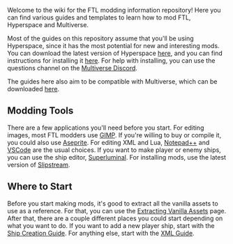 Welcome to the wiki for the FTL modding information repository! Here you can find various guides and templates to learn how to mod FTL, Hyperspace and Multiverse.

Most of the guides on this repository assume that you'll be using Hyperspace, since it has the most potential for new and interesting mods. You can download the latest version of Hyperspace [here](https://github.com/FTL-Hyperspace/FTL-Hyperspace/releases/latest), and you can find instructions for installing it [here](https://ftl-hyperspace.github.io/FTL-Hyperspace/). For help with installing, you can use the questions channel on the [Multiverse Discord](https://discord.com/invite/hhs5ecx).

The guides here also aim to be compatible with Multiverse, which can be downloaded [here](https://subsetgames.com/forum/viewtopic.php?t=35332).

## Modding Tools

There are a few applications you'll need before you start. For editing images, most FTL modders use [GIMP](https://www.gimp.org/). If you're willing to buy or compile it, you could also use [Aseprite](https://www.aseprite.org/). For editing XML and Lua, [Notepad++](https://notepad-plus-plus.org/downloads/) and [VSCode](https://code.visualstudio.com/) are the usual choices. If you want to make player or enemy ships, you can use the ship editor, [Superluminal](https://subsetgames.com/forum/viewtopic.php?t=38322). For installing mods, use the latest version of [Slipstream](https://subsetgames.com/forum/viewtopic.php?t=17102).

## Where to Start

Before you start making mods, it's good to extract all the vanilla assets to use as a reference. For that, you can use the [Extracting Vanilla Assets](Extracting-Vanilla-Assets) page. After that, there are a couple different places you could start depending on what you want to do. If you want to add a new player ship, start with the [Ship Creation Guide](Ship-Creation-Guide). For anything else, start with the [XML Guide](XML-Guide).

